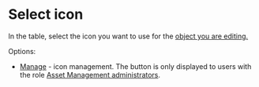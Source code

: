 # Select icon
   
In the table, select the icon you want to use for the [object you are editing.](general)
   
Options:
   
- [Manage](../../../alvao-webapp/administration/asset-management/am-icons) - icon management. The button is only displayed to users with the role [Asset Management administrators](../../../../alvao-asset-management/implementation/users/groups).
